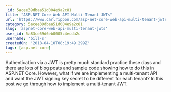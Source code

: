 ```yaml
---
_id: 5acee39dbaa51d004e9a2c81
title: "ASP.NET Core Web API Multi-Tenant JWTs"
url: 'https://www.carlrippon.com/asp-net-core-web-api-multi-tenant-jwts/'
category: 5acee39dbaa51d004e9a2c81
slug: 'aspnet-core-web-api-multi-tenant-jwts'
user_id: 5a83ce59d6eb0005c4ecda2c
username: 'bill-s'
createdOn: '2018-04-10T08:19:49.299Z'
tags: [asp.net-core]
---
```


Authentication via a JWT is pretty much standard practice these days and there are lots of blog posts and sample code showing how to do this in ASP.NET Core. However, what if we are implementing a multi-tenant API and want the JWT signing key secret to be different for each tenant? In this post we go through how to implement a multi-tenant JWT.


